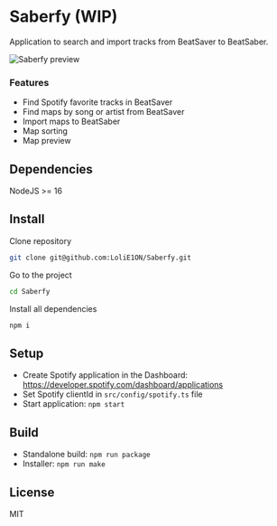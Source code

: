# Saberfy (WIP)

Application to search and import tracks from BeatSaver to BeatSaber.

![Saberfy preview](https://files.e1on.space/proggrams/saberfy.png)

### Features
- Find Spotify favorite tracks in BeatSaver
- Find maps by song or artist from BeatSaver
- Import maps to BeatSaber
- Map sorting
- Map preview

## Dependencies
NodeJS >= 16

## Install

Clone repository

```bash
git clone git@github.com:LoliE1ON/Saberfy.git
```

Go to the project

```bash
cd Saberfy
```

Install all dependencies

```bash
npm i
```

## Setup
- Create Spotify application in the Dashboard: https://developer.spotify.com/dashboard/applications
- Set Spotify clientId in `src/config/spotify.ts` file
- Start application: ```npm start```

## Build
- Standalone build: ```npm run package```
- Installer:  ```npm run make```

## License

MIT

